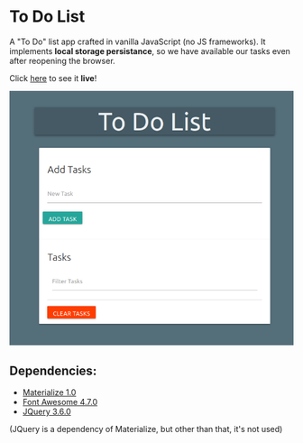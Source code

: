 # To Do List
A "To Do" list app crafted in vanilla JavaScript (no JS frameworks).
It implements **local storage persistance**, so we have available our tasks even after reopening the browser.

Click [here](https://lifebalance.github.io/todo-list/) to see it **live**!

![screenshot](todo-list.png)

## Dependencies:

* [Materialize 1.0](https://materializecss.com/)
* [Font Awesome 4.7.0](https://fontawesome.com/v4.7/)
* [JQuery 3.6.0](https://jquery.com/)

(JQuery is a dependency of Materialize, but other than that, it's not used)
